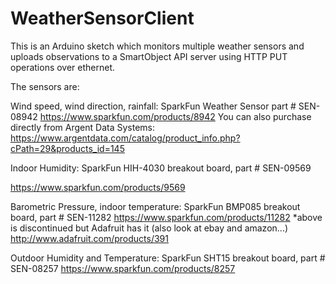 WeatherSensorClient
===================
This is an Arduino sketch which monitors multiple weather sensors 
and uploads observations to a SmartObject API server using HTTP PUT 
operations over ethernet.

The sensors are:

Wind speed, wind direction, rainfall:
SparkFun Weather Sensor part # SEN-08942
https://www.sparkfun.com/products/8942
You can also purchase directly from Argent Data Systems:
https://www.argentdata.com/catalog/product_info.php?cPath=29&products_id=145

Indoor Humidity:
SparkFun HIH-4030 breakout board, part # SEN-09569 

https://www.sparkfun.com/products/9569

Barometric Pressure, indoor temperature:
SparkFun BMP085 breakout board, part # SEN-11282
https://www.sparkfun.com/products/11282
*above is discontinued but Adafruit has it (also look at ebay and amazon...)
http://www.adafruit.com/products/391

Outdoor Humidity and Temperature:
SparkFun SHT15 breakout board, part # SEN-08257
https://www.sparkfun.com/products/8257

